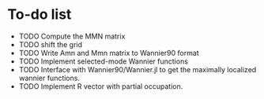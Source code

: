 # To-do list

- TODO Compute the MMN matrix
- TODO shift the grid
- TODO Write Amn and Mmn matrix to Wannier90 format 
- TODO Implement selected-mode Wannier functions
- TODO Interface with Wannier90/Wannier.jl to get the maximally localized wannier functions. 
- TODO Implement R vector with partial occupation. 
